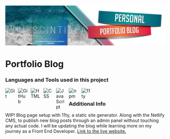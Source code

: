 ![Header](./github-portfolio-blog.jpg)

# Portfolio Blog

### Languages and Tools used in this project

<img align="left" alt="Git" width="30px" style="padding-right:10px;" src="https://cdn.jsdelivr.net/gh/devicons/devicon/icons/git/git-original.svg" />
<img align="left" alt="GitHub" width="30px" style="padding-right:10px;" src="https://cdn.jsdelivr.net/gh/devicons/devicon/icons/github/github-original.svg" />
<img align="left" alt="HTML" width="30px" style="padding-right:10px;" src="https://cdn.jsdelivr.net/gh/devicons/devicon/icons/html5/html5-plain.svg" />
<img align="left" alt="CSS" width="30px" style="padding-right:10px;" src="https://cdn.jsdelivr.net/gh/devicons/devicon/icons/css3/css3-plain.svg" />
<img align="left" alt="JavaScript" width="30px" style="padding-right:10px;" src="https://cdn.jsdelivr.net/gh/devicons/devicon/icons/javascript/javascript-plain.svg" />
<img align="left" alt="npm" width="30px" style="padding-right:10px;" src="https://cdn.jsdelivr.net/gh/devicons/devicon/icons/npm/npm-original-wordmark.svg" />
<img align="left" alt="11ty" width="30px" style="padding-right:10px;" src="https://cdn.jsdelivr.net/gh/devicons/devicon/icons/eleventy/eleventy-original.svg" />
<br />

### Additional Info
<p>
  WIP! Blog page setup with 11ty, a static site generator. Along with the Netlify CMS, to publish new blog posts through an admin panel without touching any actual code. I will be updating the blog while learning more on my journey as a Front End Developer.
  <a href="https://lux-portfolio-blog.netlify.app/">Link to the live website.</a>
</p>

